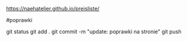  https://naehatelier.github.io/preisliste/


#﻿poprawki 

git status
git add .
git commit -m "update: poprawki na stronie"
git push


